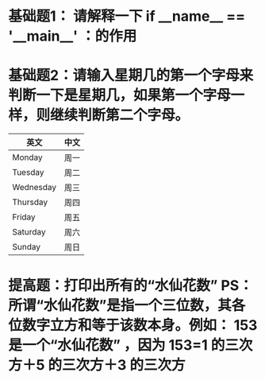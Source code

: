 # 基础题1： 请解释一下 if \_\_name\_\_ == '\_\_main\_\_' ：的作用

# 基础题2：请输入星期几的第一个字母来判断一下是星期几，如果第一个字母一样，则继续判断第二个字母。   
| 英文      | 中文 |
| --------- | --- |
| Monday    | 周一 |  
| Tuesday   | 周二 |   
| Wednesday | 周三 |  
| Thursday  | 周四 | 
| Friday    | 周五 |  
| Saturday  | 周六 |  
| Sunday    | 周日 | 

# 提高题：打印出所有的“水仙花数” PS：所谓“水仙花数”是指一个三位数，其各位数字立方和等于该数本身。例如： 153 是一个“水仙花数” ，因为 153=1 的三次方＋5 的三次方＋3 的三次方